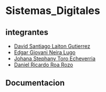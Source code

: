 # Sistemas_Digitales
## integrantes
- [David Santiago Laiton Gutierrez](https://github.com/dslaitong)
- [Edgar Giovani Neira Lugo](https://github.com/Gioneira)
- [Johana Stephany Toro Echeverria](https://github.com/dslaitong)
- [Daniel Ricardo Roa Rozo](https://github.com/dslaitong)
## Documentacion


